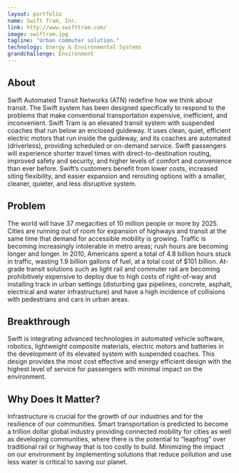 ```yaml
---
layout: portfolio
name: Swift Tram, Inc.
link: http://www.swifttram.com/
image: swiftram.jpg
tagline: "Urban commuter solution."
technology: Energy & Environmental Systems
grandchallenge: Environment
---
```

## About

Swift Automated Transit Networks (ATN) redefine how we think about transit. The Swift system has been designed specifically to respond to the problems that make conventional transportation expensive, inefficient, and inconvenient. Swift Tram is an elevated transit system with suspended coaches that run below an enclosed guideway. It uses clean, quiet, efficient electric motors that run inside the guideway, and its coaches are automated (driverless), providing scheduled or on-demand service. Swift passengers will experience shorter travel times with direct-to-destination routing, improved safety and security, and higher levels of comfort and convenience than ever before. Swift’s customers benefit from lower costs, increased siting flexibility, and easier expansion and rerouting options with a smaller, cleaner, quieter, and less disruptive system.

## Problem

The world will have 37 megacities of 10 million people or more by 2025. Cities are running out of room for expansion of highways and transit at the same time that demand for accessible mobility is growing. Traffic is becoming increasingly intolerable in metro areas; rush hours are becoming longer and longer. In 2010, Americans spent a total of 4.8 billion hours stuck in traffic, wasting 1.9 billion gallons of fuel, at a total cost of $101 billion. At-grade transit solutions such as light rail and commuter rail are becoming prohibitively expensive to deploy due to high costs of right-of-way and installing track in urban settings (disturbing gas pipelines, concrete, asphalt, electrical and water infrastructure) and have a high incidence of collisions with pedestrians and cars in urban areas.

## Breakthrough

Swift is integrating advanced technologies in automated vehicle software, robotics, lightweight composite materials, electric motors and batteries in the development of its elevated system with suspended coaches. This design provides the most cost effective and energy efficient design with the highest level of service for passengers with minimal impact on the environment.

## Why Does It Matter?

Infrastructure is crucial for the growth of our industries and for the resilience of our communities. Smart transportation is predicted to become a trillion dollar global industry providing connected mobility for cities as well as developing communities, where there is the potential to “leapfrog” over traditional rail or highway that is too costly to build. Minimizing the impact on our environment by implementing solutions that reduce pollution and use less water is critical to saving our planet.